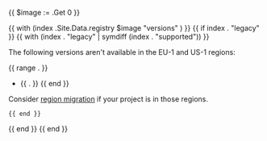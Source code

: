 {{ $image := .Get 0 }}

{{ with (index .Site.Data.registry $image "versions" ) }}
  {{ if index . "legacy" }}
    {{ with (index . "legacy" | symdiff (index . "supported")) }}

The following versions aren't available in the EU-1 and US-1 regions:

{{ range . }}
* {{ . }}
{{ end }}

Consider [region migration](/guides/general/region-migration.html) if your project is in those regions.

    {{ end }}
  {{ end }}
{{ end }}
